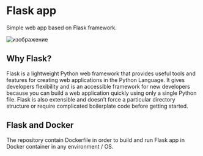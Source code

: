 # Flask app
Simple web app based on Flask framework.

![изображение](https://user-images.githubusercontent.com/67045661/171044270-e4878cd7-8867-4f73-a495-748e44b4cdf0.png)


## Why Flask?
Flask is a lightweight Python web framework that provides useful tools and features for creating web applications in the Python Language. It gives developers flexibility and is an accessible framework for new developers because you can build a web application quickly using only a single Python file. Flask is also extensible and doesn’t force a particular directory structure or require complicated boilerplate code before getting started.

## Flask and Docker
The repository contain Dockerfile in order to build and run Flask app in Docker container in any environment / OS.
